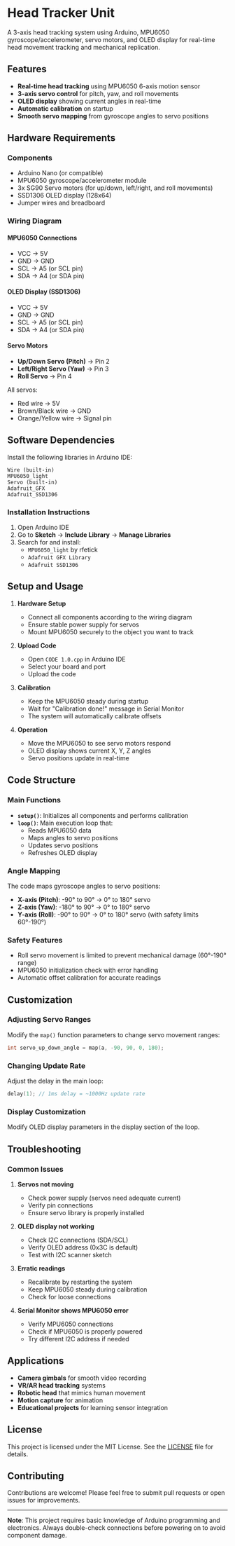 
# Head Tracker Unit

A 3-axis head tracking system using Arduino, MPU6050 gyroscope/accelerometer, servo motors, and OLED display for real-time head movement tracking and mechanical replication.

## Features

- **Real-time head tracking** using MPU6050 6-axis motion sensor
- **3-axis servo control** for pitch, yaw, and roll movements
- **OLED display** showing current angles in real-time
- **Automatic calibration** on startup
- **Smooth servo mapping** from gyroscope angles to servo positions

## Hardware Requirements

### Components
- Arduino Nano (or compatible)
- MPU6050 gyroscope/accelerometer module
- 3x SG90 Servo motors (for up/down, left/right, and roll movements)
- SSD1306 OLED display (128x64)
- Jumper wires and breadboard

### Wiring Diagram

#### MPU6050 Connections
- VCC → 5V
- GND → GND
- SCL → A5 (or SCL pin)
- SDA → A4 (or SDA pin)

#### OLED Display (SSD1306)
- VCC → 5V
- GND → GND
- SCL → A5 (or SCL pin)
- SDA → A4 (or SDA pin)

#### Servo Motors
- **Up/Down Servo (Pitch)** → Pin 2
- **Left/Right Servo (Yaw)** → Pin 3
- **Roll Servo** → Pin 4

All servos:
- Red wire → 5V
- Brown/Black wire → GND
- Orange/Yellow wire → Signal pin

## Software Dependencies

Install the following libraries in Arduino IDE:

```
Wire (built-in)
MPU6050_light
Servo (built-in)
Adafruit_GFX
Adafruit_SSD1306
```

### Installation Instructions

1. Open Arduino IDE
2. Go to **Sketch** → **Include Library** → **Manage Libraries**
3. Search for and install:
   - `MPU6050_light` by rfetick
   - `Adafruit GFX Library`
   - `Adafruit SSD1306`

## Setup and Usage

1. **Hardware Setup**
   - Connect all components according to the wiring diagram
   - Ensure stable power supply for servos
   - Mount MPU6050 securely to the object you want to track

2. **Upload Code**
   - Open `CODE 1.0.cpp` in Arduino IDE
   - Select your board and port
   - Upload the code

3. **Calibration**
   - Keep the MPU6050 steady during startup
   - Wait for "Calibration done!" message in Serial Monitor
   - The system will automatically calibrate offsets

4. **Operation**
   - Move the MPU6050 to see servo motors respond
   - OLED display shows current X, Y, Z angles
   - Servo positions update in real-time

## Code Structure

### Main Functions

- **`setup()`**: Initializes all components and performs calibration
- **`loop()`**: Main execution loop that:
  - Reads MPU6050 data
  - Maps angles to servo positions
  - Updates servo positions
  - Refreshes OLED display

### Angle Mapping

The code maps gyroscope angles to servo positions:

- **X-axis (Pitch)**: -90° to 90° → 0° to 180° servo
- **Z-axis (Yaw)**: -180° to 90° → 0° to 180° servo
- **Y-axis (Roll)**: -90° to 90° → 0° to 180° servo (with safety limits 60°-190°)

### Safety Features

- Roll servo movement is limited to prevent mechanical damage (60°-190° range)
- MPU6050 initialization check with error handling
- Automatic offset calibration for accurate readings

## Customization

### Adjusting Servo Ranges
Modify the `map()` function parameters to change servo movement ranges:

```cpp
int servo_up_down_angle = map(a, -90, 90, 0, 180);
```

### Changing Update Rate
Adjust the delay in the main loop:

```cpp
delay(1); // 1ms delay = ~1000Hz update rate
```

### Display Customization
Modify OLED display parameters in the display section of the loop.

## Troubleshooting

### Common Issues

1. **Servos not moving**
   - Check power supply (servos need adequate current)
   - Verify pin connections
   - Ensure servo library is properly installed

2. **OLED display not working**
   - Check I2C connections (SDA/SCL)
   - Verify OLED address (0x3C is default)
   - Test with I2C scanner sketch

3. **Erratic readings**
   - Recalibrate by restarting the system
   - Keep MPU6050 steady during calibration
   - Check for loose connections

4. **Serial Monitor shows MPU6050 error**
   - Verify MPU6050 connections
   - Check if MPU6050 is properly powered
   - Try different I2C address if needed

## Applications

- **Camera gimbals** for smooth video recording
- **VR/AR head tracking** systems
- **Robotic head** that mimics human movement
- **Motion capture** for animation
- **Educational projects** for learning sensor integration


## License

This project is licensed under the MIT License. See the [LICENSE](LICENSE) file for details.

## Contributing

Contributions are welcome! Please feel free to submit pull requests or open issues for improvements.

---

**Note**: This project requires basic knowledge of Arduino programming and electronics. Always double-check connections before powering on to avoid component damage.
